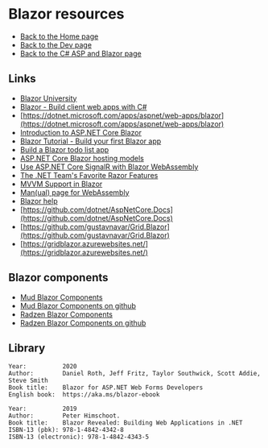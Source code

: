 # Blazor resources

- [Back to the Home page](../../README.md)
- [Back to the Dev page](../README.md)
- [Back to the C# ASP and Blazor page](README.md)

## Links
- [Blazor University](https://blazor-university.com/ "blazor-university.com")
- [Blazor - Build client web apps with C#](https://blazor.net/)
- [https://dotnet.microsoft.com/apps/aspnet/web-apps/blazor](https://dotnet.microsoft.com/apps/aspnet/web-apps/blazor)
- [Introduction to ASP.NET Core Blazor](https://docs.microsoft.com/en-us/aspnet/core/blazor/)
- [Blazor Tutorial - Build your first Blazor app](https://dotnet.microsoft.com/learn/aspnet/blazor-tutorial/install)
- [Build a Blazor todo list app](https://docs.microsoft.com/en-us/aspnet/core/tutorials/build-a-blazor-app)
- [ASP.NET Core Blazor hosting models](https://docs.microsoft.com/en-us/aspnet/core/blazor/hosting-models)
- [Use ASP.NET Core SignalR with Blazor WebAssembly](https://docs.microsoft.com/en-us/aspnet/core/tutorials/signalr-blazor-webassembly)
- [The .NET Team's Favorite Razor Features](https://dev.to/dotnet/the-net-team-s-favorite-razor-features-5b72)
- [MVVM Support in Blazor](https://blog.jeremylikness.com/blog/2019-01-04_mvvm-support-in-blazor/)
- [Man(ual) page for WebAssembly](https://www.webassemblyman.com/)
- [Blazor help](https://blazorhelpwebsite.com/)
- [https://github.com/dotnet/AspNetCore.Docs](https://github.com/dotnet/AspNetCore.Docs)
- [https://github.com/gustavnavar/Grid.Blazor](https://github.com/gustavnavar/Grid.Blazor)
- [https://gridblazor.azurewebsites.net/](https://gridblazor.azurewebsites.net/)

## Blazor components
- [Mud Blazor Components](https://mudblazor.com/)
- [Mud Blazor Components on github](https://github.com/MudBlazor/MudBlazor/)
- [Radzen Blazor Components](https://blazor.radzen.com/)
- [Radzen Blazor Components on github](https://github.com/radzenhq/radzen-blazor)

## Library
```
Year:          2020
Author:        Daniel Roth, Jeff Fritz, Taylor Southwick, Scott Addie, Steve Smith
Book title:    Blazor for ASP.NET Web Forms Developers
English book:  https://aka.ms/blazor-ebook

Year:          2019
Author:        Peter Himschoot.
Book title:    Blazor Revealed: Building Web Applications in .NET
ISBN-13 (pbk): 978-1-4842-4342-8
ISBN-13 (electronic): 978-1-4842-4343-5
```

